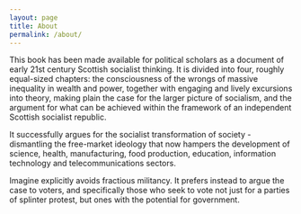 ```yaml
---
layout: page
title: About
permalink: /about/
---
```

This book has been made available for political scholars as a document of early 21st century Scottish socialist thinking. It is divided into four, roughly equal-sized chapters: the consciousness of the wrongs of massive inequality in wealth and power, together with engaging and lively excursions into theory, making plain the case for the larger picture of socialism, and the argument for what can be achieved within the framework of an independent Scottish socialist republic.

It successfully argues for the socialist transformation of society - dismantling the free-market ideology that now hampers the development of science, health, manufacturing, food production, education, information technology and telecommunications sectors.

Imagine explicitly avoids fractious militancy. It prefers instead to argue the case to voters, and specifically those who seek to vote not just for a parties of splinter protest, but ones with the potential for government.